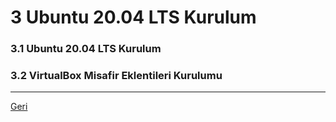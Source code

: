 # 3 Ubuntu 20.04 LTS Kurulum

### 3.1 Ubuntu 20.04 LTS Kurulum

### 3.2 VirtualBox Misafir Eklentileri Kurulumu


---

[Geri](README.md)